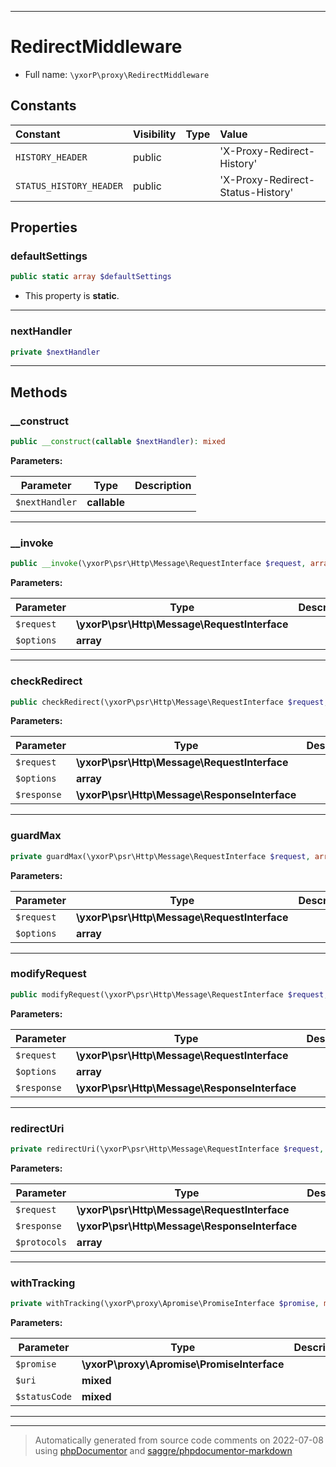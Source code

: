 ***

# RedirectMiddleware





* Full name: `\yxorP\proxy\RedirectMiddleware`


## Constants

| Constant | Visibility | Type | Value |
|:---------|:-----------|:-----|:------|
|`HISTORY_HEADER`|public| |&#039;X-Proxy-Redirect-History&#039;|
|`STATUS_HISTORY_HEADER`|public| |&#039;X-Proxy-Redirect-Status-History&#039;|

## Properties


### defaultSettings



```php
public static array $defaultSettings
```



* This property is **static**.


***

### nextHandler



```php
private $nextHandler
```






***

## Methods


### __construct



```php
public __construct(callable $nextHandler): mixed
```








**Parameters:**

| Parameter | Type | Description |
|-----------|------|-------------|
| `$nextHandler` | **callable** |  |




***

### __invoke



```php
public __invoke(\yxorP\psr\Http\Message\RequestInterface $request, array $options): mixed
```








**Parameters:**

| Parameter | Type | Description |
|-----------|------|-------------|
| `$request` | **\yxorP\psr\Http\Message\RequestInterface** |  |
| `$options` | **array** |  |




***

### checkRedirect



```php
public checkRedirect(\yxorP\psr\Http\Message\RequestInterface $request, array $options, \yxorP\psr\Http\Message\ResponseInterface $response): \yxorP\proxy\Apromise\PromiseInterface|\yxorP\psr\Http\Message\ResponseInterface
```








**Parameters:**

| Parameter | Type | Description |
|-----------|------|-------------|
| `$request` | **\yxorP\psr\Http\Message\RequestInterface** |  |
| `$options` | **array** |  |
| `$response` | **\yxorP\psr\Http\Message\ResponseInterface** |  |




***

### guardMax



```php
private guardMax(\yxorP\psr\Http\Message\RequestInterface $request, array& $options): mixed
```








**Parameters:**

| Parameter | Type | Description |
|-----------|------|-------------|
| `$request` | **\yxorP\psr\Http\Message\RequestInterface** |  |
| `$options` | **array** |  |




***

### modifyRequest



```php
public modifyRequest(\yxorP\psr\Http\Message\RequestInterface $request, array $options, \yxorP\psr\Http\Message\ResponseInterface $response): \yxorP\psr\Http\Message\RequestInterface|\yxorP\proxy\Psr7\ServerRequest|\yxorP\proxy\Psr7\Request
```








**Parameters:**

| Parameter | Type | Description |
|-----------|------|-------------|
| `$request` | **\yxorP\psr\Http\Message\RequestInterface** |  |
| `$options` | **array** |  |
| `$response` | **\yxorP\psr\Http\Message\ResponseInterface** |  |




***

### redirectUri



```php
private redirectUri(\yxorP\psr\Http\Message\RequestInterface $request, \yxorP\psr\Http\Message\ResponseInterface $response, array $protocols): \Psr\Http\Message\UriInterface|\yxorP\proxy\Psr7\Uri
```








**Parameters:**

| Parameter | Type | Description |
|-----------|------|-------------|
| `$request` | **\yxorP\psr\Http\Message\RequestInterface** |  |
| `$response` | **\yxorP\psr\Http\Message\ResponseInterface** |  |
| `$protocols` | **array** |  |




***

### withTracking



```php
private withTracking(\yxorP\proxy\Apromise\PromiseInterface $promise, mixed $uri, mixed $statusCode): \yxorP\proxy\Apromise\PromiseInterface
```








**Parameters:**

| Parameter | Type | Description |
|-----------|------|-------------|
| `$promise` | **\yxorP\proxy\Apromise\PromiseInterface** |  |
| `$uri` | **mixed** |  |
| `$statusCode` | **mixed** |  |




***


***
> Automatically generated from source code comments on 2022-07-08 using [phpDocumentor](http://www.phpdoc.org/) and [saggre/phpdocumentor-markdown](https://github.com/Saggre/phpDocumentor-markdown)
